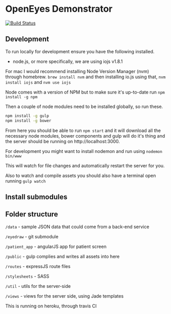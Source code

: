 # OpenEyes Demonstrator

[![Build Status](https://travis-ci.org/davet1985/openeyes-demonstrator.svg?branch=master)](https://travis-ci.org/davet1985/openeyes-demonstrator)

## Development

To run locally for development ensure you have the following installed.

* node.js, or more specifically, we are using iojs v1.8.1

For mac I would recommend installing Node Version Manager (nvm) through homebrew. `brew install nvm` and then installing io.js using that, `nvm install iojs` and `nvm use iojs`

Node comes with a version of NPM but to make sure it's up-to-date run `npm install -g npm`

Then a couple of node modules need to be installed globally, so run these.

```sh
npm install -g gulp
npm install -g bower
```

From here you should be able to run `npm start` and it will download all the necessary node modules, bower components and gulp will do it's thing and the server should be running on http://localhost:3000.

For development you might want to install nodemon and run using `nodemon bin/www`

This will watch for file changes and automatically restart the server for you.

Also to watch and compile assets you should also have a terminal open running `gulp watch`

## Install submodules

## Folder structure

`/data` - sample JSON data that could come from a back-end service

`/eyedraw` - git submodule

`/patient_app` - angularJS app for patient screen

`/public` - gulp complies and writes all assets into here

`/routes` - expressJS route files

`/stylesheets` - SASS

`/util` - utils for the server-side

`/views` - views for the server side, using Jade templates

This is running on heroku, through travis CI